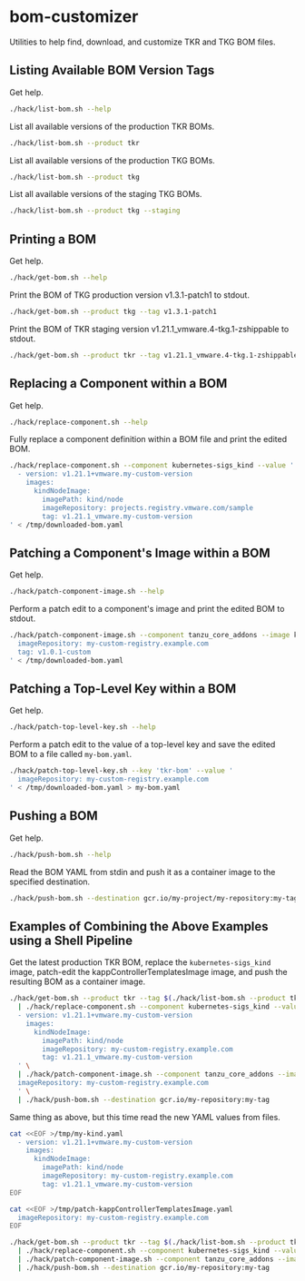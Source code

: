 # bom-customizer

Utilities to help find, download, and customize TKR and TKG BOM files.

## Listing Available BOM Version Tags

Get help.

```bash
./hack/list-bom.sh --help
```

List all available versions of the production TKR BOMs.

```bash
./hack/list-bom.sh --product tkr
```

List all available versions of the production TKG BOMs.

```bash
./hack/list-bom.sh --product tkg
```

List all available versions of the staging TKG BOMs.

```bash
./hack/list-bom.sh --product tkg --staging
```

## Printing a BOM

Get help.

```bash
./hack/get-bom.sh --help
```

Print the BOM of TKG production version v1.3.1-patch1 to stdout.

```bash
./hack/get-bom.sh --product tkg --tag v1.3.1-patch1
```

Print the BOM of TKR staging version v1.21.1_vmware.4-tkg.1-zshippable to stdout.

```bash
./hack/get-bom.sh --product tkr --tag v1.21.1_vmware.4-tkg.1-zshippable --staging
```

## Replacing a Component within a BOM

Get help.

```bash
./hack/replace-component.sh --help
```

Fully replace a component definition within a BOM file and print the edited BOM.

```bash
./hack/replace-component.sh --component kubernetes-sigs_kind --value '
  - version: v1.21.1+vmware.my-custom-version
    images:
      kindNodeImage:
        imagePath: kind/node
        imageRepository: projects.registry.vmware.com/sample
        tag: v1.21.1_vmware.my-custom-version
' < /tmp/downloaded-bom.yaml
```

## Patching a Component's Image within a BOM

Get help.

```bash
./hack/patch-component-image.sh --help
```

Perform a patch edit to a component's image and print the edited BOM to stdout.

```bash
./hack/patch-component-image.sh --component tanzu_core_addons --image kappControllerTemplatesImage --value '
  imageRepository: my-custom-registry.example.com
  tag: v1.0.1-custom
' < /tmp/downloaded-bom.yaml
```

## Patching a Top-Level Key within a BOM

Get help.

```bash
./hack/patch-top-level-key.sh --help
```

Perform a patch edit to the value of a top-level key and save the edited BOM to a file called `my-bom.yaml`.

```bash
./hack/patch-top-level-key.sh --key 'tkr-bom' --value '
  imageRepository: my-custom-registry.example.com
' < /tmp/downloaded-bom.yaml > my-bom.yaml
```

## Pushing a BOM

Get help.

```bash
./hack/push-bom.sh --help
```

Read the BOM YAML from stdin and push it as a container image to the specified destination.

```bash
./hack/push-bom.sh --destination gcr.io/my-project/my-repository:my-tag < /tmp/my-bom.yaml
```

## Examples of Combining the Above Examples using a Shell Pipeline

Get the latest production TKR BOM,
replace the `kubernetes-sigs_kind` image,
patch-edit the kappControllerTemplatesImage image,
and push the resulting BOM as a container image.

```bash
./hack/get-bom.sh --product tkr --tag $(./hack/list-bom.sh --product tkr | tail -1) \
  | ./hack/replace-component.sh --component kubernetes-sigs_kind --value '
  - version: v1.21.1+vmware.my-custom-version
    images:
      kindNodeImage:
        imagePath: kind/node
        imageRepository: my-custom-registry.example.com
        tag: v1.21.1_vmware.my-custom-version
  ' \
  | ./hack/patch-component-image.sh --component tanzu_core_addons --image kappControllerTemplatesImage --value '
  imageRepository: my-custom-registry.example.com
  ' \
  | ./hack/push-bom.sh --destination gcr.io/my-repository:my-tag
```

Same thing as above, but this time read the new YAML values from files.

```bash
cat <<EOF >/tmp/my-kind.yaml
  - version: v1.21.1+vmware.my-custom-version
    images:
      kindNodeImage:
        imagePath: kind/node
        imageRepository: my-custom-registry.example.com
        tag: v1.21.1_vmware.my-custom-version
EOF

cat <<EOF >/tmp/patch-kappControllerTemplatesImage.yaml
  imageRepository: my-custom-registry.example.com
EOF

./hack/get-bom.sh --product tkr --tag $(./hack/list-bom.sh --product tkr | tail -1) \
  | ./hack/replace-component.sh --component kubernetes-sigs_kind --value-file /tmp/my-kind.yaml \
  | ./hack/patch-component-image.sh --component tanzu_core_addons --image kappControllerTemplatesImage --value-file /tmp/patch-kappControllerTemplatesImage.yaml \
  | ./hack/push-bom.sh --destination gcr.io/my-repository:my-tag
```
